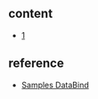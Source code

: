 ## content

- [1](https://github.com/gaoxinge/something/tree/master/learn%20java%20third-party%20library/fastjson/1)

## reference

- [Samples DataBind](https://github.com/alibaba/fastjson/wiki/Samples-DataBind)
